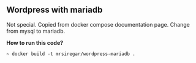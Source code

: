## Wordpress with mariadb

Not special. 
Copied from docker compose documentation page.
Change from mysql to mariadb.

**How to run this code?**
```
~ docker build -t mrsiregar/wordpress-mariadb .
```


